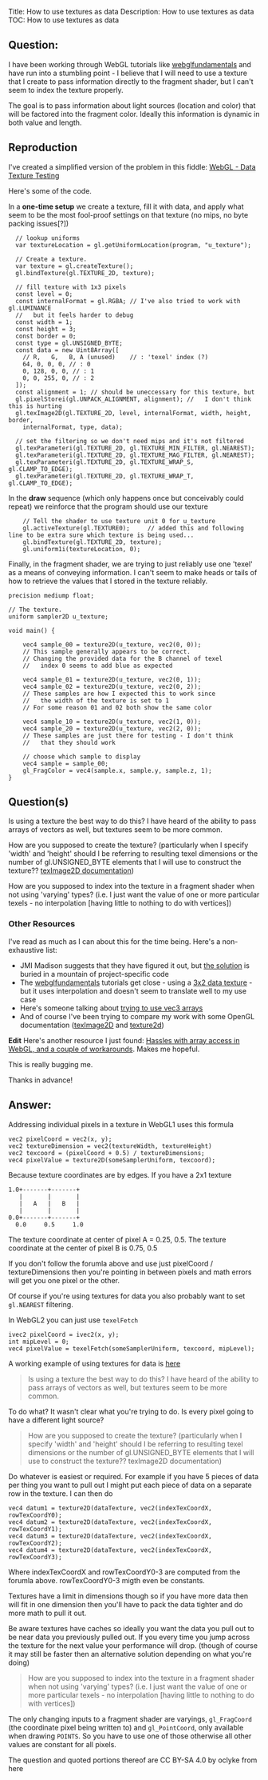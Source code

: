 Title: How to use textures as data
Description: How to use textures as data
TOC: How to use textures as data

## Question:

I have been working through WebGL tutorials like [webglfundamentals](https://webglfundamentals.org/) and have run into a stumbling point - I believe that I will need to use a texture that I create to pass information directly to the fragment shader, but I can't seem to index the texture properly. 

The goal is to pass information about light sources (location and color) that will be factored into the fragment color. Ideally this information is dynamic in both value and length.

## Reproduction
I've created a simplified version of the problem in this fiddle: [WebGL - Data Texture Testing](https://jsfiddle.net/oclyke/muf0deoL/86/)

Here's some of the code.

In a **one-time setup** we create a texture, fill it with data, and apply what seem to be the most fool-proof settings on that texture (no mips, no byte packing issues[?])
```
  // lookup uniforms
  var textureLocation = gl.getUniformLocation(program, "u_texture");

  // Create a texture.
  var texture = gl.createTexture();
  gl.bindTexture(gl.TEXTURE_2D, texture);

  // fill texture with 1x3 pixels
  const level = 0;
  const internalFormat = gl.RGBA; // I've also tried to work with gl.LUMINANCE
  //   but it feels harder to debug
  const width = 1;
  const height = 3;
  const border = 0;
  const type = gl.UNSIGNED_BYTE;
  const data = new Uint8Array([
    // R,   G,   B, A (unused)    // : 'texel' index (?)
    64, 0, 0, 0, // : 0
    0, 128, 0, 0, // : 1
    0, 0, 255, 0, // : 2
  ]);
  const alignment = 1; // should be uneccessary for this texture, but 
  gl.pixelStorei(gl.UNPACK_ALIGNMENT, alignment); //   I don't think this is hurting
  gl.texImage2D(gl.TEXTURE_2D, level, internalFormat, width, height, border,
    internalFormat, type, data);

  // set the filtering so we don't need mips and it's not filtered
  gl.texParameteri(gl.TEXTURE_2D, gl.TEXTURE_MIN_FILTER, gl.NEAREST);
  gl.texParameteri(gl.TEXTURE_2D, gl.TEXTURE_MAG_FILTER, gl.NEAREST);
  gl.texParameteri(gl.TEXTURE_2D, gl.TEXTURE_WRAP_S, gl.CLAMP_TO_EDGE);
  gl.texParameteri(gl.TEXTURE_2D, gl.TEXTURE_WRAP_T, gl.CLAMP_TO_EDGE);
```

In the **draw** sequence (which only happens once but conceivably could repeat) we reinforce that the program should use our texture
```
    // Tell the shader to use texture unit 0 for u_texture
    gl.activeTexture(gl.TEXTURE0);     // added this and following line to be extra sure which texture is being used...
    gl.bindTexture(gl.TEXTURE_2D, texture);
    gl.uniform1i(textureLocation, 0);
```

Finally, in the fragment shader, we are trying to just reliably use one 'texel' as a means of conveying information. I can't seem to make heads or tails of how to retrieve the values that I stored in the texture reliably. 
```
precision mediump float;

// The texture.
uniform sampler2D u_texture;

void main() {
    
    vec4 sample_00 = texture2D(u_texture, vec2(0, 0)); 
    // This sample generally appears to be correct. 
    // Changing the provided data for the B channel of texel
    //   index 0 seems to add blue as expected
    
    vec4 sample_01 = texture2D(u_texture, vec2(0, 1));
    vec4 sample_02 = texture2D(u_texture, vec2(0, 2));
    // These samples are how I expected this to work since 
    //   the width of the texture is set to 1
    // For some reason 01 and 02 both show the same color
    
    vec4 sample_10 = texture2D(u_texture, vec2(1, 0));
    vec4 sample_20 = texture2D(u_texture, vec2(2, 0));
    // These samples are just there for testing - I don't think
    //   that they should work
    
    // choose which sample to display
    vec4 sample = sample_00;
    gl_FragColor = vec4(sample.x, sample.y, sample.z, 1);
}
```

## Question(s)

Is using a texture the best way to do this? I have heard of the ability to pass arrays of vectors as well, but textures seem to be more common. 

How are you supposed to create the texture? (particularly when I specify 'width' and 'height' should I be referring to resulting texel dimensions or the number of gl.UNSIGNED_BYTE elements that I will use to construct the texture?? [texImage2D documentation](https://www.khronos.org/registry/OpenGL-Refpages/es2.0/xhtml/glTexImage2D.xml))

How are you supposed to index into the texture in a fragment shader when not using 'varying' types? (i.e. I just want the value of one or more particular texels - no interpolation [having little to nothing to do with vertices])

### Other Resources
I've read as much as I can about this for the time being. Here's a non-exhaustive list:

* JMI Madison suggests that they have figured it out, but [the solution](https://stackoverflow.com/questions/34873832/webgl-fragment-shader-pass-array) is buried in a mountain of project-specific code
* The [webglfundamentals](https://webglfundamentals.org/) tutorials get close - using a [3x2 data texture](https://webglfundamentals.org/webgl/lessons/webgl-data-textures.html) - but it uses interpolation and doesn't seem to translate well to my use case
* Here's someone talking about [trying to use vec3 arrays](https://community.khronos.org/t/passing-array-of-vec3-to-fragment-shader/74450)
* And of course I've been trying to compare my work with some OpenGL documentation ([texImage2D](https://www.khronos.org/registry/OpenGL-Refpages/es2.0/xhtml/glTexImage2D.xml) and [texture2d](https://thebookofshaders.com/glossary/?search=texture2D))

**Edit** Here's another resource I just found: [Hassles with array access in WebGL, and a couple of workarounds](https://www.john-smith.me/hassles-with-array-access-in-webgl-and-a-couple-of-workarounds.html). Makes me hopeful.

This is really bugging me.

Thanks in advance!

## Answer:

Addressing individual pixels in a texture in WebGL1 uses this formula

```
vec2 pixelCoord = vec2(x, y);
vec2 textureDimension = vec2(textureWidth, textureHeight)
vec2 texcoord = (pixelCoord + 0.5) / textureDimensions;
vec4 pixelValue = texture2D(someSamplerUniform, texcoord);
```

Because texture coordinates are by edges. If you have a 2x1 texture

```
1.0+-------+-------+
   |       |       |
   |   A   |   B   |
   |       |       |
0.0+-------+-------+
  0.0     0.5     1.0
```

The texture coordinate at center of pixel A = 0.25, 0.5. The texture coordinate at the center of pixel B is 0.75, 0.5

If you don't follow the forumla above and use just pixelCoord / textureDimensions then you're pointing in between pixels and math errors will get you one pixel or the other.

Of course if you're using textures for data you also probably want to set `gl.NEAREST` filtering.

In WebGL2 you can just use `texelFetch`

```
ivec2 pixelCoord = ivec2(x, y);
int mipLevel = 0;
vec4 pixelValue = texelFetch(someSamplerUniform, texcoord, mipLevel);
```

A working example of using textures for data is [here](https://webglfundamentals.org/webgl/lessons/webgl-pulling-vertices.html)


> Is using a texture the best way to do this? I have heard of the ability to pass arrays of vectors as well, but textures seem to be more common.

To do what? It wasn't clear what you're trying to do. Is every pixel going to have a different light source?

> How are you supposed to create the texture? (particularly when I specify 'width' and 'height' should I be referring to resulting texel dimensions or the number of gl.UNSIGNED_BYTE elements that I will use to construct the texture?? texImage2D documentation)

Do whatever is easiest or required. For example if you have 5 pieces of data per thing you want to pull out I might put each piece of data on a separate row in the texture. I can then do

```
vec4 datum1 = texture2D(dataTexture, vec2(indexTexCoordX, rowTexCoordY0);
vec4 datum2 = texture2D(dataTexture, vec2(indexTexCoordX, rowTexCoordY1);
vec4 datum3 = texture2D(dataTexture, vec2(indexTexCoordX, rowTexCoordY2);
vec4 datum4 = texture2D(dataTexture, vec2(indexTexCoordX, rowTexCoordY3);
```

Where indexTexCoordX and rowTexCoordY0-3 are computed from the forumla above. rowTexCoordY0-3 migth even be constants.

Textures have a limit in dimensions though so if you have more data then will fit in one dimension then you'll have to pack the data tighter and do more math to pull it out. 

Be aware textures have caches so ideally you want the data you pull out to be near data you previously pulled out. If you every time you jump across the texture for the next value your performance will drop. (though of course it may still be faster then an alternative solution depending on what you're doing)

> How are you supposed to index into the texture in a fragment shader when not using 'varying' types? (i.e. I just want the value of one or more particular texels - no interpolation [having little to nothing to do with vertices])

The only changing inputs to a fragment shader are varyings, `gl_FragCoord` (the coordinate pixel being written to) and `gl_PointCoord`, only available when drawing `POINTS`. So you have to use one of those otherwise all other values are constant for all pixels. 


<div class="so">
  <div>The question and quoted portions thereof are 
    CC BY-SA 4.0 by
    <a data-href="https://stackoverflow.com/users/8662931">oclyke</a>
    from
    <a data-href="https://stackoverflow.com/questions/60614318">here</a>
  </div>
</div>
